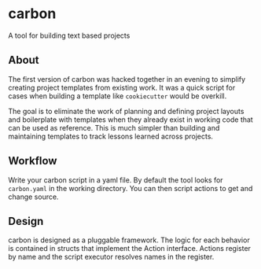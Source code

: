 # carbon 

A tool for building text based projects

## About

The first version of carbon was hacked together in an evening to simplify creating project templates from existing work. It was a quick script for cases when building a template like `cookiecutter` would be overkill.

The goal is to eliminate the work of planning and defining project layouts and boilerplate with templates when they already exist in working code that can be used as reference. This is much simpler than building and maintaining templates to track lessons learned across projects.

## Workflow

Write your carbon script in a yaml file. By default the tool looks for `carbon.yaml` in the working directory. You can then script actions to get and change source.

## Design

carbon is designed as a pluggable framework. The logic for each behavior is contained in structs that implement the Action interface. Actions register by name and the script executor resolves names in the register.

